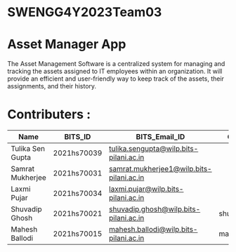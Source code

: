 # SWENGG4Y2023Team03

# Asset Manager App 

The Asset Management Software is a centralized system for managing and tracking the assets assigned to IT employees within an organization. It will provide an efficient and user-friendly way to keep track of the assets, their assignments, and their history.

# Contributers :

| Name             | BITS_ID      | BITS_Email_ID                              | Github_ID      |
| ---------------- | ------------ | -----------------------------------------  | -------------- |
| Tulika Sen Gupta | 2021hs70039  | tulika.sengupta@wilp.bits-pilani.ac.in     |                |
| Samrat Mukherjee | 2021hs70031  | samrat.mukherjee1@wilp.bits-pilani.ac.in   |                |
| Laxmi Pujar      | 2021hs70034  | laxmi.pujar@wilp.bits-pilani.ac.in         |                |
| Shuvadip Ghosh   | 2021hs70021  | shuvadip.ghosh@wilp.bits-pilani.ac.in      |  shuvadipghosh |
| Mahesh Ballodi   | 2021hs70015  | mahesh.ballodi@wilp.bits-pilani.ac.in      |    mahiexe     |

